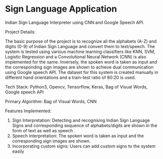# Sign Language Application
Indian Sign Language Interpreter using CNN and Google Speech API.

Project Details:

The basic purpose of the project is to recognize all the alphabets (A-Z) and digits (0-9) of Indian
Sign Language and convert them to text/speech. 
The system is tested using various machine learning classifiers like KNN, SVM, Logistic Regression and 
a Convolutional Neural Network (CNN) is also implemented for the same. 
Inversely, the spoken word is taken as input and the corresponding sign images are shown
to achieve dual communication using Google speech API. 
The dataset for this system is created manually in different hand orientations and 
a train-test ratio of 80:20 is used.

Tech Stack:
Python3, Opencv, Tensorflow, Keras, Bag of Visual
Words, Google speech API

Primary Algorithm:
Bag of Visual Words, CNN

Features Implemented:

1. Sign Interpretation:
Detecting and recognising Indian Sign Language Signs and corresponding sequence of alphabets/digits
are shown in the form of text as well as speech .
2. Speech Interpretation:
The spoken word is taken as input and the corresponding sign images are shown.
3. Incorporating custom signs:
Users can add custom signs to the system easily
